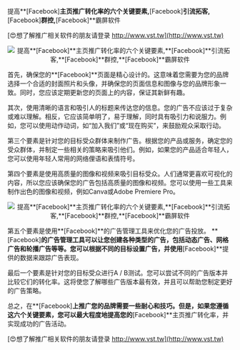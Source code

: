 提高**[Facebook]**主页推广转化率的六个关键要素,**[Facebook]**引流拓客,**[Facebook]**群控,**[Facebook]**霸屏软件

[😍想了解推广相关软件的朋友请登录 http://www.vst.tw](http://www.vst.tw)

 <center><img src="https://vst.tw/MP4/tuiguang/png/6.png" alt="提高**[Facebook]**主页推广转化率的六个关键要素,**[Facebook]**引流拓客,**[Facebook]**群控,**[Facebook]**霸屏软件"></center>

首先，确保您的**[Facebook]**页面是精心设计的。这意味着您需要为您的品牌选择一个合适的封面照片和头像，并确保您的页面信息和图像与您的品牌形象一致。同时，您应该定期更新您的页面上的内容，保证其新鲜有趣。

其次，使用清晰的语言和吸引人的标题来传达您的信息。您的广告不应该过于复杂或难以理解。相反，它应该简单明了，易于理解，同时具有吸引力和说服力。例如，您可以使用动作动词，如“加入我们”或“现在购买”，来鼓励观众采取行动。

第三个要素是针对您的目标受众群体来制作广告。根据您的产品或服务，确定您的受众群体，并制定一些相关的策略来吸引他们。例如，如果您的产品适合年轻人，您可以使用年轻人常用的网络俚语和表情符号。

第四个要素是使用高质量的图像和视频来吸引目标受众。人们通常更喜欢可视化的内容，所以您应该确保您的广告包括高质量的图像和视频。您可以使用一些工具来制作出色的图像和视频，例如Canva或Adobe Premiere Pro。

 <center><img src="https://vst.tw/MP4/tuiguang/png/5.png" alt="提高**[Facebook]**主页推广转化率的六个关键要素,**[Facebook]**引流拓客,**[Facebook]**群控,**[Facebook]**霸屏软件"></center>

第五个要素是使用**[Facebook]**的广告管理工具来优化您的广告投放。 **[Facebook]**的广告管理工具可以让您创建各种类型的广告，包括动态广告、网格广告和轮播广告等等。您可以根据不同的目标设置广告，并使用**[Facebook]**提供的数据来跟踪广告表现。

最后一个要素是针对您的目标受众进行A / B测试。您可以尝试不同的广告版本并比较它们的转化率。这将使您了解哪些广告版本最有效，并且可以帮助您制定更好的广告策略。

总之，在**[Facebook]**上推广您的品牌需要一些耐心和技巧。但是，如果您遵循这六个关键要素，您可以最大程度地提高您的**[Facebook]**主页推广转化率，并实现成功的广告活动。

[😍想了解推广相关软件的朋友请登录 http://www.vst.tw](http://www.vst.tw)



